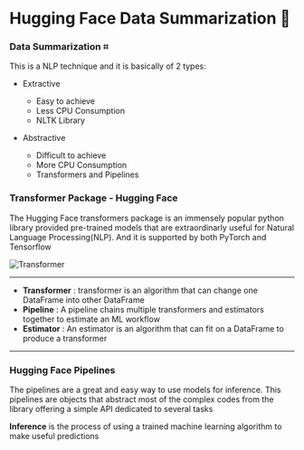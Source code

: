# Hugging Face Data Summarization 🤗


###  Data Summarization ⌗

This is a NLP technique and it is basically of 2 types:
- Extractive
   - Easy to achieve
   - Less CPU Consumption
   - NLTK Library

- Abstractive
   - Difficult to achieve
   - More CPU Consumption
   - Transformers and Pipelines

### Transformer Package - Hugging Face

The Hugging Face transformers package is an immensely popular python library provided pre-trained models that are extraordinarly useful for Natural Language Processing(NLP). And it is supported by both PyTorch and Tensorflow

![Transformer](https://i.ibb.co/V30Wc9L/Untitled-Artwork-4.png)

-----------------------------------------------------------------------------------------------------------------------------------------------------------
- **Transformer** : transformer is an algorithm that can change one DataFrame into other DataFrame
- **Pipeline** : A pipeline chains multiple transformers and estimators together to estimate an ML workflow
- **Estimator** : An estimator is an algorithm that can fit on a DataFrame to produce a transformer

-----------------------------------------------------------------------------------------------------------------------------------------------------------
### Hugging Face Pipelines

The pipelines are a great and easy way to use models for inference. This pipelines are objects that abstract most of the complex codes from the library offering a simple API dedicated to several tasks

**Inference** is the process of using a trained machine learning algorithm to make useful predictions


